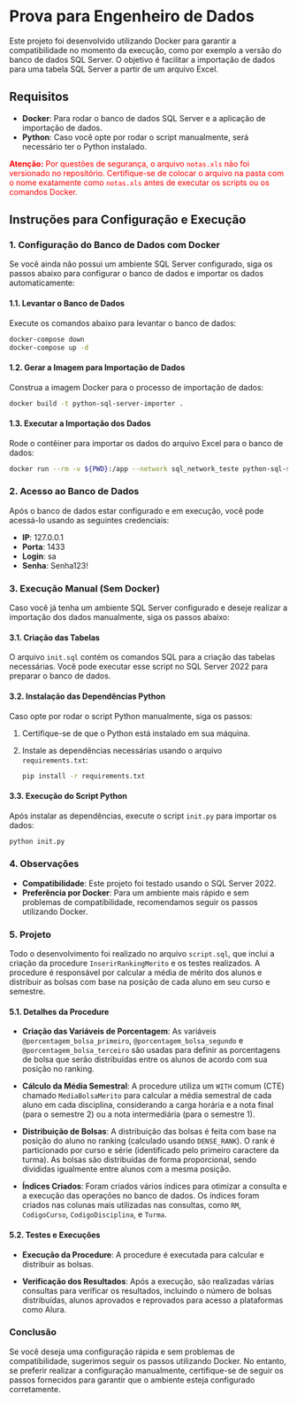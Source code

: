 
# Prova para Engenheiro de Dados

Este projeto foi desenvolvido utilizando Docker para garantir a compatibilidade no momento da execução, como por exemplo a versão do banco de dados SQL Server. O objetivo é facilitar a importação de dados para uma tabela SQL Server a partir de um arquivo Excel.

## Requisitos

- **Docker**: Para rodar o banco de dados SQL Server e a aplicação de importação de dados.
- **Python**: Caso você opte por rodar o script manualmente, será necessário ter o Python instalado.

<p style="color: red;"><strong>Atenção:</strong> Por questões de segurança, o arquivo <code>notas.xls</code> não foi versionado no repositório. Certifique-se de colocar o arquivo na pasta com o nome exatamente como <code>notas.xls</code> antes de executar os scripts ou os comandos Docker.</p>

## Instruções para Configuração e Execução

### 1. Configuração do Banco de Dados com Docker

Se você ainda não possui um ambiente SQL Server configurado, siga os passos abaixo para configurar o banco de dados e importar os dados automaticamente:

#### 1.1. Levantar o Banco de Dados

Execute os comandos abaixo para levantar o banco de dados:

```bash
docker-compose down
docker-compose up -d
```

#### 1.2. Gerar a Imagem para Importação de Dados

Construa a imagem Docker para o processo de importação de dados:

```bash
docker build -t python-sql-server-importer .
```

#### 1.3. Executar a Importação dos Dados

Rode o contêiner para importar os dados do arquivo Excel para o banco de dados:

```bash
docker run --rm -v ${PWD}:/app --network sql_network_teste python-sql-server-importer
```

### 2. Acesso ao Banco de Dados

Após o banco de dados estar configurado e em execução, você pode acessá-lo usando as seguintes credenciais:

- **IP**: 127.0.0.1
- **Porta**: 1433
- **Login**: sa
- **Senha**: Senha123!

### 3. Execução Manual (Sem Docker)

Caso você já tenha um ambiente SQL Server configurado e deseje realizar a importação dos dados manualmente, siga os passos abaixo:

#### 3.1. Criação das Tabelas

O arquivo `init.sql` contém os comandos SQL para a criação das tabelas necessárias. Você pode executar esse script no SQL Server 2022 para preparar o banco de dados.

#### 3.2. Instalação das Dependências Python

Caso opte por rodar o script Python manualmente, siga os passos:

1. Certifique-se de que o Python está instalado em sua máquina.
2. Instale as dependências necessárias usando o arquivo `requirements.txt`:

   ```bash
   pip install -r requirements.txt
   ```

#### 3.3. Execução do Script Python

Após instalar as dependências, execute o script `init.py` para importar os dados:

```bash
python init.py
```

### 4. Observações

- **Compatibilidade**: Este projeto foi testado usando o SQL Server 2022.
- **Preferência por Docker**: Para um ambiente mais rápido e sem problemas de compatibilidade, recomendamos seguir os passos utilizando Docker.

### 5. Projeto

Todo o desenvolvimento foi realizado no arquivo `script.sql`, que inclui a criação da procedure `InserirRankingMerito` e os testes realizados. A procedure é responsável por calcular a média de mérito dos alunos e distribuir as bolsas com base na posição de cada aluno em seu curso e semestre.

#### 5.1. Detalhes da Procedure

- **Criação das Variáveis de Porcentagem**: As variáveis `@porcentagem_bolsa_primeiro`, `@porcentagem_bolsa_segundo` e `@porcentagem_bolsa_terceiro` são usadas para definir as porcentagens de bolsa que serão distribuídas entre os alunos de acordo com sua posição no ranking.
  
- **Cálculo da Média Semestral**: A procedure utiliza um `WITH` comum (CTE) chamado `MediaBolsaMerito` para calcular a média semestral de cada aluno em cada disciplina, considerando a carga horária e a nota final (para o semestre 2) ou a nota intermediária (para o semestre 1).

- **Distribuição de Bolsas**: A distribuição das bolsas é feita com base na posição do aluno no ranking (calculado usando `DENSE_RANK`). O rank é particionado por curso e série (identificado pelo primeiro caractere da turma). As bolsas são distribuídas de forma proporcional, sendo divididas igualmente entre alunos com a mesma posição.

- **Índices Criados**: Foram criados vários índices para otimizar a consulta e a execução das operações no banco de dados. Os índices foram criados nas colunas mais utilizadas nas consultas, como `RM`, `CodigoCurso`, `CodigoDisciplina`, e `Turma`.

#### 5.2. Testes e Execuções

- **Execução da Procedure**: A procedure é executada para calcular e distribuir as bolsas.
  
- **Verificação dos Resultados**: Após a execução, são realizadas várias consultas para verificar os resultados, incluindo o número de bolsas distribuídas, alunos aprovados e reprovados para acesso a plataformas como Alura.

### Conclusão

Se você deseja uma configuração rápida e sem problemas de compatibilidade, sugerimos seguir os passos utilizando Docker. No entanto, se preferir realizar a configuração manualmente, certifique-se de seguir os passos fornecidos para garantir que o ambiente esteja configurado corretamente.

